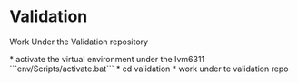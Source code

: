 # Validation 

<p> Work Under the Validation repository</p>
* activate the virtual environment under the Ivm6311 ```env/Scripts/activate.bat```
* cd validation 
* work under te validation repo
